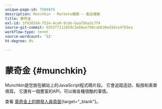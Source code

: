 ```yaml
---
unique-page-id: 7504874
description: Munchkin - Marketo檔案 — 產品檔案
title: 蒙奇金
exl-id: 3f9303d4-f534-4ce0-9cde-baa7bba3c7f4
source-git-commit: 6553f7112859c3e68ae798cab630ed3dce4765ea
workflow-type: tm+mt
source-wordcount: '52'
ht-degree: 0%

---
```


# 蒙奇金 {#munchkin}

Munchkin是您放在網站上的JavaScript程式碼片段。 它會追蹤造訪、點按和表單填寫。 它還有一個豐富的API，可以做各種很酷的事情。

查看 [蒙奇金上的開發人員頁面](https://developers.marketo.com/documentation/websites/lead-tracking-munchkin-js/){target=&quot;_blank&quot;}。
